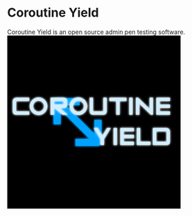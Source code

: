 # Coroutine Yield
Coroutine Yield is an open source admin pen testing software.
![Coroutine Yield](https://raw.githubusercontent.com/notnilyet/corouitneyield/main/cy.png)
